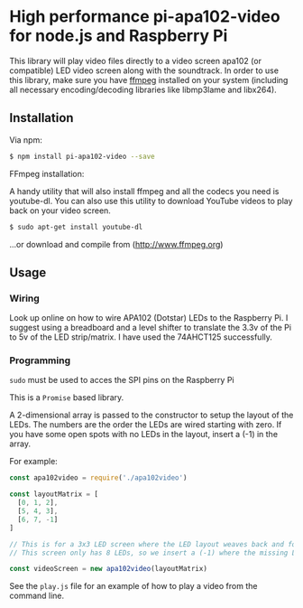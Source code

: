 # High performance pi-apa102-video for node.js and Raspberry Pi

This library will play video files directly to a video screen apa102 (or compatible) LED video screen along with the soundtrack. In order to use this library, make sure you have [ffmpeg](http://www.ffmpeg.org) installed on your system (including all necessary encoding/decoding libraries like libmp3lame and libx264).

## Installation

Via npm:

```sh
$ npm install pi-apa102-video --save
```

FFmpeg installation:

A handy utility that will also install ffmpeg and all the codecs you need is youtube-dl.  You can also use this utility to download YouTube videos to play back on your video screen.

```sh
$ sudo apt-get install youtube-dl
```

...or download and compile from (http://www.ffmpeg.org)

## Usage

### Wiring

Look up online on how to wire APA102 (Dotstar) LEDs to the Raspberry Pi.  I suggest using a breadboard and a level shifter to translate the 3.3v of the Pi to 5v of the LED strip/matrix. I have used the 74AHCT125 successfully.

### Programming
`sudo` must be used to acces the SPI pins on the Raspberry Pi

This is a `Promise` based library.

A 2-dimensional array is passed to the constructor to setup the layout of the LEDs. The numbers are the order the LEDs are wired starting with zero. If you have some open spots with no LEDs in the layout, insert a (-1) in the array.

For example:

```javascript
const apa102video = require('./apa102video')

const layoutMatrix = [
  [0, 1, 2],
  [5, 4, 3],
  [6, 7, -1]
]

// This is for a 3x3 LED screen where the LED layout weaves back and forth. 
// This screen only has 8 LEDs, so we insert a (-1) where the missing LED is.

const videoScreen = new apa102video(layoutMatrix)
```

See the `play.js` file for an example of how to play a video from the command line.